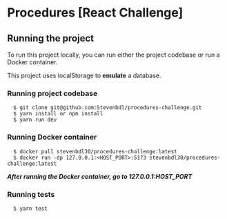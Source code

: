 # Procedures [React Challenge]

## Running the project

To run this project locally, you can run either the project codebase or run a Docker container.

This project uses localStorage to **emulate** a database.

### Running project codebase

```
  $ git clone git@github.com:Stevenbdl/procedures-challenge.git
  $ yarn install or npm install
  $ yarn run dev
```

### Running Docker container

```
  $ docker pull stevenbdl30/procedures-challenge:latest
  $ docker run -dp 127.0.0.1:<HOST_PORT>:5173 stevenbdl30/procedures-challenge:latest
```

***After running the Docker container, go to 127.0.0.1:HOST_PORT***

### Running tests

```
  $ yarn test
```